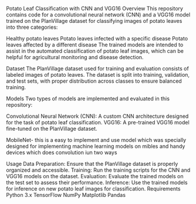 Potato Leaf Classification with CNN and VGG16
Overview
This repository contains code for a convolutional neural network (CNN) and a VGG16 model trained on the PlanVillage dataset for classifying images of potato leaves into three categories:

Healthy potato leaves
Potato leaves infected with a specific disease
Potato leaves affected by a different disease
The trained models are intended to assist in the automated classification of potato leaf images, which can be helpful for agricultural monitoring and disease detection.

Dataset
The PlanVillage dataset used for training and evaluation consists of labeled images of potato leaves. The dataset is split into training, validation, and test sets, with proper distribution across classes to ensure balanced training.

Models
Two types of models are implemented and evaluated in this repository:

Convolutional Neural Network (CNN): A custom CNN architecture designed for the task of potato leaf classification.
VGG16: A pre-trained VGG16 model fine-tuned on the PlanVillage dataset.

MobileNet- this is a easy to implement and use model which was specially designed for implementing machine learning models on mibles and handy devices which does convolution iun two ways 

Usage
Data Preparation: Ensure that the PlanVillage dataset is properly organized and accessible.
Training: Run the training scripts for the CNN and VGG16 models on the dataset.
Evaluation: Evaluate the trained models on the test set to assess their performance.
Inference: Use the trained models for inference on new potato leaf images for classification.
Requirements
Python 3.x
TensorFlow
NumPy
Matplotlib
Pandas

